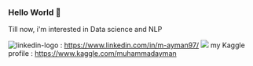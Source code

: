 ### Hello World 👋

Till now, i'm interested in Data science and NLP 

![linkedin-logo]({https://user-images.githubusercontent.com/40309064/124636498-e68f4680-de88-11eb-828d-b7d1bb50b3b1.png}) : https://www.linkedin.com/in/m-ayman97/
<img src="{https://user-images.githubusercontent.com/40309064/124636498-e68f4680-de88-11eb-828d-b7d1bb50b3b1.png}" />
my Kaggle profile : https://www.kaggle.com/muhammadayman

<!--
**muhammadayman97/muhammadayman97** is a ✨ _special_ ✨ repository because its `README.md` (this file) appears on your GitHub profile.

Here are some ideas to get you started:

- 🔭 I’m currently working on ...
- 🌱 I’m currently learning ...
- 👯 I’m looking to collaborate on ...
- 🤔 I’m looking for help with ...
- 💬 Ask me about ...
- 📫 How to reach me: ...
- 😄 Pronouns: ...
- ⚡ Fun fact: ...
-->
